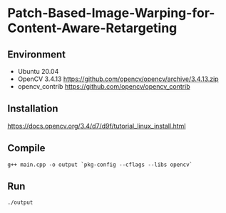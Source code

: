 # Patch-Based-Image-Warping-for-Content-Aware-Retargeting

## Environment
* Ubuntu 20.04
* OpenCV 3.4.13 https://github.com/opencv/opencv/archive/3.4.13.zip
* opencv_contrib https://github.com/opencv/opencv_contrib

## Installation
https://docs.opencv.org/3.4/d7/d9f/tutorial_linux_install.html

## Compile
```
g++ main.cpp -o output `pkg-config --cflags --libs opencv`
```

## Run
```
./output
```
